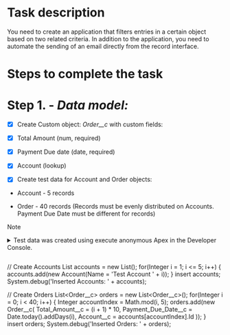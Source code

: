 # Task description
You need to create an application that filters entries in a certain object based on two related criteria. In addition to the application, you need to automate the sending of an email directly from the record interface.

# Steps to complete the task

# **Step 1. - _Data model:_**

- [x] Create Custom object: *Order__c* with custom fields:

- [x] Total Amount (num, required)

- [x] Payment Due date (date, required)

- [x] Account (lookup)

- [x] Create test data for Account and Order objects:

- Account - 5 records

- Order - 40 records (Records must be evenly distributed on Accounts.  Payment Due Date must be different for records)

> [!NOTE]
> <details>
> <summary>Test data was created using execute anonymous Apex in the Developer Console.</summary>

> ```
// Create Accounts
List<Account> accounts = new List<Account>();
for(Integer i = 1; i <= 5; i++) {
    accounts.add(new Account(Name = 'Test Account ' + i));
}
insert accounts;
System.debug('Inserted Accounts: ' + accounts);

// Create Orders
List<Order__c> orders = new List<Order__c>();
for(Integer i = 0; i < 40; i++) {
    Integer accountIndex = Math.mod(i, 5);
    orders.add(new Order__c(
        Total_Amount__c = (i + 1) * 10,
        Payment_Due_Date__c = Date.today().addDays(i),
        Account__c = accounts[accountIndex].Id
    ));
}
insert orders;
System.debug('Inserted Orders: ' + orders);
> ```

> </details>

